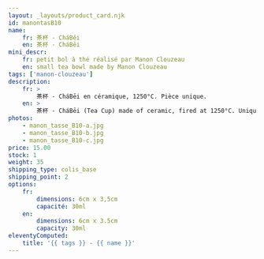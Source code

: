 ```yaml
---
layout: _layouts/product_card.njk
id: manontasB10
name:
    fr: 茶杯 - CháBēi
    en: 茶杯 - CháBēi
mini_descr:
    fr: petit bol à thé réalisé par Manon Clouzeau
    en: small tea bowl made by Manon Clouzeau
tags: ['manon-clouzeau']
description: 
    fr: >
        茶杯 - CháBēi en céramique, 1250°C. Pièce unique.
    en: >
        茶杯 - CháBēi (Tea Cup) made of ceramic, fired at 1250°C. Unique piece.
photos:
    - manon_tasse_B10-a.jpg
    - manon_tasse_B10-b.jpg
    - manon_tasse_B10-c.jpg
price: 15.00
stock: 1
weight: 35
shipping_type: colis_base
shipping_point: 2
options:
    fr:
        dimensions: 6cm x 3,5cm
        capacité: 30ml
    en:
        dimensions: 6cm x 3.5cm
        capacity: 30ml
eleventyComputed:
    title: '{{ tags }} - {{ name }}'
---
```

